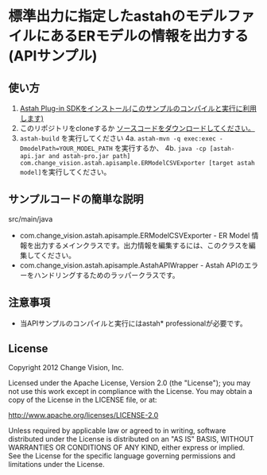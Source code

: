 # 標準出力に指定したastahのモデルファイルにあるERモデルの情報を出力する (APIサンプル)

## 使い方

1. [Astah Plug-in SDKをインストール(このサンプルのコンパイルと実行に利用します)](http://astah.change-vision.com/ja/plugin-tutorial/devenv.html)
2. このリポジトリをcloneするか [ソースコードをダウンロードしてください。](https://github.com/ChangeVision/exportERModels/archive/mastar.zip)
3. `astah-build` を実行してください
4a. `astah-mvn -q exec:exec -DmodelPath=YOUR_MODEL_PATH` を実行するか、
4b. `java -cp [astah-api.jar and astah-pro.jar path] com.change_vision.astah.apisample.ERModelCSVExporter [target astah model]`を実行してください。


## サンプルコードの簡単な説明

src/main/java

  * com.change_vision.astah.apisample.ERModelCSVExporter - ER Model 情報を出力するメインクラスです。出力情報を編集するには、このクラスを編集してください。
  * com.change_vision.astah.apisample.AstahAPIWrapper - Astah APIのエラーをハンドリングするためのラッパークラスです。

## 注意事項

 * 当APIサンプルのコンパイルと実行にはastah* professionalが必要です。

## License
Copyright 2012 Change Vision, Inc.

Licensed under the Apache License, Version 2.0 (the "License");
you may not use this work except in compliance with the License.
You may obtain a copy of the License in the LICENSE file, or at:

   <http://www.apache.org/licenses/LICENSE-2.0>

Unless required by applicable law or agreed to in writing, software
distributed under the License is distributed on an "AS IS" BASIS,
WITHOUT WARRANTIES OR CONDITIONS OF ANY KIND, either express or implied.
See the License for the specific language governing permissions and
limitations under the License.
    